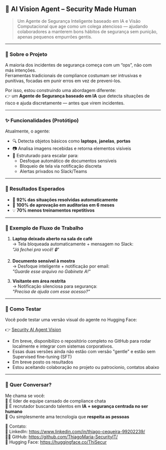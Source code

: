 ## 🤖 AI Vision Agent – Security Made Human

> Um Agente de Segurança Inteligente baseado em IA e Visão Computacional que age como um colega atencioso — ajudando colaboradores a manterem bons hábitos de segurança sem punição, apenas pequenos empurrões gentis.

---

### 📌 Sobre o Projeto

A maioria dos incidentes de segurança começa com um “ops”, não com más intenções.  
Ferramentas tradicionais de compliance costumam ser intrusivas e punitivas, focadas em punir erros em vez de preveni-los.

Por isso, estou construindo uma abordagem diferente:  
👉 um **Agente de Segurança baseado em IA** que detecta situações de risco e ajuda discretamente — antes que virem incidentes.

---

### ✨ Funcionalidades (Protótipo)

Atualmente, o agente:
- 🔍 Detecta objetos básicos como **laptops**, **janelas**, **portas**
- 📷 Analisa imagens recebidas e retorna elementos visíveis
- 🧠 Estruturado para escalar para:
  - Desfoque automático de documentos sensíveis
  - Bloqueio de tela via notificação discreta
  - Alertas privados no Slack/Teams

---

### 🎯 Resultados Esperados

- 🤖 **92% das situações resolvidas automaticamente**
- 🎯 **100% de aprovação em auditorias em 6 meses**
- 💡 **70% menos treinamentos repetitivos**

---

### 🔄 Exemplo de Fluxo de Trabalho

1. **Laptop deixado aberto na sala de café**  
   → Tela bloqueada automaticamente + mensagem no Slack:  
   _"Já fechei pra você! 🔒"_

2. **Documento sensível à mostra**  
   → Desfoque inteligente + notificação por email:  
   _"Guarde esse arquivo no Gabinete A!"_

3. **Visitante em área restrita**  
   → Notificação silenciosa para segurança:  
   _"Precisa de ajuda com esse acesso?"_

---

### 🚀 Como Testar

Você pode testar uma versão visual do agente no Hugging Face:

👉 [Security AI Agent Vision](https://huggingface.co/spaces/ThiSecur/security-ai-agent)  
* Em breve, disponibilizo o repositório completo no GitHub para rodar localmente e integrar com sistemas corporativos.  
* Essas duas versões ainda não estão com versão "gentle" e estão sem Supervised fine-tuning (SFT)   
* Em breve posto os resultados   
* Estou aceitando colaboração no projeto ou patrocionio, contatos abaixo  

---

### 🤝 Quer Conversar?

Me chama se você:  
🔹 É líder de equipe cansado de compliance chata   
🔹 É recrutador buscando talentos em **IA + segurança centrada no ser humano**   
🔹 Ou simplesmente ama tecnologia que **respeita as pessoas**  

📧 Contato:  
💼 LinkedIn: https://www.linkedin.com/in/thiago-cequeira-99202239/  
🧑‍💻 GitHub: https://github.com/ThiagoMaria-SecurityIT/  
🤗 Hugging Face: https://huggingface.co/ThiSecur
